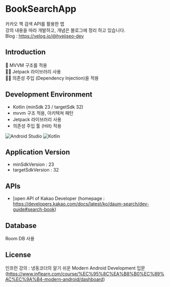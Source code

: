 # BookSearchApp
카카오 책 검색 API를 활용한 앱 <br /> 
강의 내용을 따라 개발하고, 개념은 블로그에 정리 하고 있습니다. <br />
Blog : https://velog.io/@hyejiseo-dev

## Introduction
🏃 MVVM 구조를 적용 <br />
🏃‍♀️ Jetpack 라이브러리 사용 <br />
🏃‍♀️ 의존성 주입 (Dependency Injection)을 적용 <br />

## Development Environment
- Kotlin (minSdk 23 / targetSdk 32)
- mvvm 구조 적용, 아키텍쳐 패턴 
- Jetpack 라이브러리 사용
- 의존성 주입 툴 (Hilt) 적용

![Android Studio](https://img.shields.io/badge/Android%20Studio-3DDC84.svg?style=for-the-badge&logo=android-studio&logoColor=white)
	![Kotlin](https://img.shields.io/badge/kotlin-%230095D5.svg?style=for-the-badge&logo=kotlin&logoColor=white)

## Application Version
- minSdkVersion : 23
- targetSdkVersion : 32

## APIs
- [open API of Kakao Developer (homepage : https://developers.kakao.com/docs/latest/ko/daum-search/dev-guide#search-book) <br />

## Database 
Room DB 사용

## License
인프런 강의 : 냉동코더의 알기 쉬운 Modern Android Development 입문
(https://www.inflearn.com/course/%EC%95%8C%EA%B8%B0%EC%89%AC%EC%9A%B4-modern-android/dashboard)
